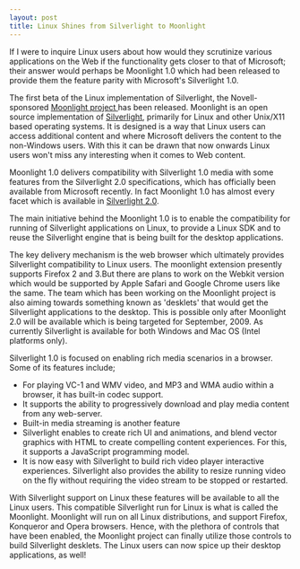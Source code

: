 ```yaml
---
layout: post
title: Linux Shines from Silverlight to Moonlight
---
```


If I were to inquire Linux users about how would they scrutinize various applications on the Web if the functionality gets closer to that of Microsoft; their answer would perhaps be Moonlight 1.0 which had been released to provide them the feature parity with Microsoft's Silverlight 1.0.

The first beta of the Linux implementation of Silverlight, the Novell-sponsored <a href="http://www.go-mono.com/moonlight">Moonlight project </a>has been released. Moonlight is an open source implementation of <a href="http://silverlight.net/">Silverlight</a>, primarily for Linux and other Unix/X11 based operating systems. It is designed is a way that Linux users can access additional content and where Microsoft delivers the content to the non-Windows users. With this it can be drawn that now onwards Linux users won't miss any interesting when it comes to Web content. 

Moonlight 1.0 delivers compatibility with Silverlight 1.0 media with some features from the Silverlight 2.0 specifications, which has officially been available from Microsoft recently. In fact Moonlight 1.0 has almost every facet which is available in <a href="http://www.internetnews.com/dev-news/article.php/3777661">Silverlight 2.0</a>. 

The main initiative behind the Moonlight 1.0 is to enable the compatibility for running of Silverlight applications on Linux, to provide a Linux SDK and to reuse the Silverlight engine that is being built for the desktop applications.

The key delivery mechanism is the web browser which ultimately provides Silverlight compatibility to Linux users. The moonlight extension presently supports Firefox 2 and 3.But there are plans to work on the Webkit version which would be supported by Apple Safari and Google Chrome users like the same. The team which has been working on the Moonlight project is also aiming towards something known as 'desklets' that would get the Silverlight applications to the desktop. This is possible only after Moonlight 2.0 will be available which is being targeted for September, 2009. As currently Silverlight is available for both Windows and Mac OS (Intel platforms only).

Silverlight 1.0 is focused on enabling rich media scenarios in a browser. Some of its features include;

*  For playing VC-1 and WMV video, and MP3 and WMA audio within a browser, it has built-in codec support.
* It supports the ability to progressively download and play media content from any web-server.
* Built-in media streaming is another feature
* Silverlight enables to create rich UI and animations, and blend vector graphics with HTML to create compelling content experiences. For this, it supports a JavaScript programming model.
* It is now easy with Silverlight to build rich video player interactive experiences.  Silverlight also provides the ability to resize running video on the fly without requiring the video stream to be stopped or restarted.

With Silverlight support on Linux these features will be available to all the Linux users. This compatible Silverlight run for Linux is what is called the Moonlight. Moonlight will run on all Linux distributions, and support Firefox, Konqueror and Opera browsers. Hence, with the plethora of controls that have been enabled, the Moonlight project can finally utilize those controls to build Silverlight desklets. The Linux users can now spice up their desktop applications, as well!
